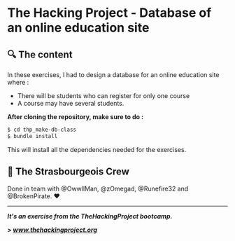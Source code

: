 # The Hacking Project - Database of an online education site


## :mag: The content
In these exercises, I had to design a database for an online education site where : 
* There will be students who can register for only one course
* A course may have several students.

**After cloning the repository, make sure to do :**
```sh
$ cd thp_make-db-class
$ bundle install
```

This will install all the dependencies needed for the exercises.

## :european_post_office: The Strasbourgeois Crew
Done in team with @OwwllMan, @zOmegad, @Runefire32 and @BrokenPirate. :heart:

<hr>

***It's an exercise from the TheHackingProject bootcamp.***

***> www.thehackingproject.org***
